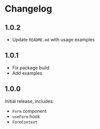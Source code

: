 # Changelog

## 1.0.2

- Update `README.md` with usage examples

## 1.0.1

- Fix package build
- Add examples

## 1.0.0

Initial release, includes:

- `Form` component
- `useForm` hook
- `FormContext`

